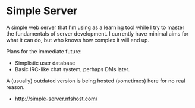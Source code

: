 # Simple Server
A simple web server that I'm using as a learning tool while I try to master the fundamentals of server development. I currently have minimal aims for what it can do, but who knows how complex it will end up.

Plans for the immediate future:
 - Simplistic user database
 - Basic IRC-like chat system, perhaps DMs later.

A (usually) outdated version is being hosted (sometimes) here for no real reason.
 - http://simple-server.nfshost.com/
